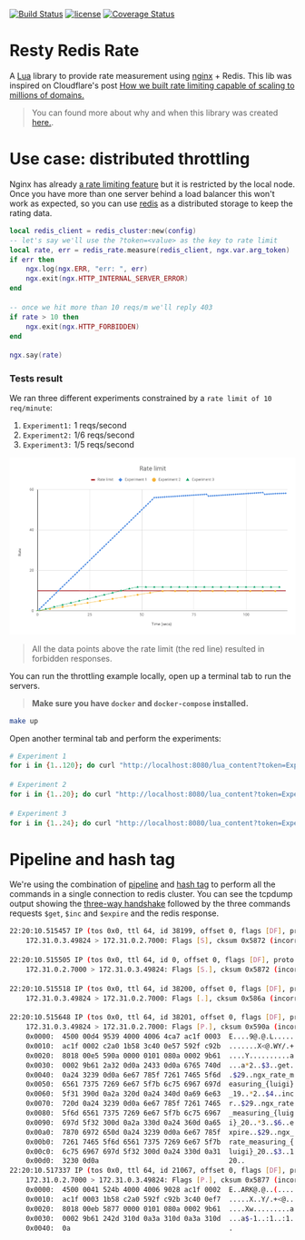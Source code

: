 [![Build Status](https://travis-ci.org/leandromoreira/nginx-lua-redis-rate-measuring.svg?branch=master)](https://travis-ci.org/leandromoreira/nginx-lua-redis-rate-measuring) [![license](https://img.shields.io/badge/license-BSD--3--Clause-blue.svg)](https://img.shields.io/badge/license-BSD--3--Clause-blue.svg) [![Coverage Status](https://coveralls.io/repos/github/leandromoreira/nginx-lua-redis-rate-measuring/badge.svg?branch=add-coverage)](https://coveralls.io/github/leandromoreira/nginx-lua-redis-rate-measuring?branch=add-coverage)

# Resty Redis Rate

A [Lua](https://www.lua.org/) library to provide rate measurement using [nginx](https://nginx.org/) + Redis. This lib was inspired on Cloudflare's post [How we built rate limiting capable of scaling to millions of domains.](https://blog.cloudflare.com/counting-things-a-lot-of-different-things/)

> You can found more about why and when this library was created [here.](https://leandromoreira.com.br/2019/01/25/how-to-build-a-distributed-throttling-system-with-nginx-lua-redis/).

# Use case: distributed throttling

Nginx has already [a rate limiting feature](https://www.nginx.com/blog/rate-limiting-nginx/) but it is restricted by the local node. Once you have more than one server behind a load balancer this won't work as expected, so you can use [redis](https://redis.io/) as a distributed storage to keep the rating data.

```lua
local redis_client = redis_cluster:new(config)
-- let's say we'll use the ?token=<value> as the key to rate limit
local rate, err = redis_rate.measure(redis_client, ngx.var.arg_token)
if err then
    ngx.log(ngx.ERR, "err: ", err)
    ngx.exit(ngx.HTTP_INTERNAL_SERVER_ERROR)
end

-- once we hit more than 10 reqs/m we'll reply 403
if rate > 10 then
    ngx.exit(ngx.HTTP_FORBIDDEN)
end

ngx.say(rate)
```

### Tests result

We ran three different experiments constrained by a `rate limit of 10 req/minute`:

1.  `Experiment1:` 1 reqs/second
1.  `Experiment2:` 1/6 reqs/second
1.  `Experiment3:` 1/5 reqs/second

![nginx redis throttling exprimentes graph result](/img/graph.png "A graph with experiments results")

> All the data points above the rate limit (the red line) resulted in forbidden responses.

You can run the throttling example locally, open up a terminal tab to run the servers.

> **Make sure you have `docker` and `docker-compose` installed.**

```bash
make up
```
Open another terminal tab and perform the experiments:

```bash
# Experiment 1
for i in {1..120}; do curl "http://localhost:8080/lua_content?token=Experiment1" && sleep 1; done

# Experiment 2
for i in {1..20}; do curl "http://localhost:8080/lua_content?token=Experiment2" && sleep 6; done

# Experiment 3
for i in {1..24}; do curl "http://localhost:8080/lua_content?token=Experiment3" && sleep 5; done
```

# Pipeline and hash tag

We're using the combination of [pipeline](https://redis.io/topics/pipelining) and [hash tag](https://redis.io/topics/cluster-spec#keys-hash-tags) to perform all the commands in a single connection to redis cluster. You can see the tcpdump output showing the [three-way handshake](https://en.wikipedia.org/wiki/Handshaking#TCP_three-way_handshake) followed by the three commands requests `$get`, `$inc` and `$expire` and the redis response.

```bash
22:20:10.515457 IP (tos 0x0, ttl 64, id 38199, offset 0, flags [DF], proto TCP (6), length 60)
    172.31.0.3.49824 > 172.31.0.2.7000: Flags [S], cksum 0x5872 (incorrect -> 0xb9b9), seq 1010830934, win 29200, options [mss 1460,sackOK,TS val 170849 ecr 0,nop,wscale 7], length 0

22:20:10.515505 IP (tos 0x0, ttl 64, id 0, offset 0, flags [DF], proto TCP (6), length 60)
    172.31.0.2.7000 > 172.31.0.3.49824: Flags [S.], cksum 0x5872 (incorrect -> 0xfcda), seq 1496303914, ack 1010830935, win 28960, options [mss 1460,sackOK,TS val 170849 ecr 170849,nop,wscale 7], length 0

22:20:10.515518 IP (tos 0x0, ttl 64, id 38200, offset 0, flags [DF], proto TCP (6), length 52)
    172.31.0.3.49824 > 172.31.0.2.7000: Flags [.], cksum 0x586a (incorrect -> 0x9be2), seq 1, ack 1, win 229, options [nop,nop,TS val 170849 ecr 170849], length 0

22:20:10.515648 IP (tos 0x0, ttl 64, id 38201, offset 0, flags [DF], proto TCP (6), length 212)
    172.31.0.3.49824 > 172.31.0.2.7000: Flags [P.], cksum 0x590a (incorrect -> 0x7954), seq 1:161, ack 1, win 229, options [nop,nop,TS val 170849 ecr 170849], length 160
	0x0000:  4500 00d4 9539 4000 4006 4ca7 ac1f 0003  E....9@.@.L.....
	0x0010:  ac1f 0002 c2a0 1b58 3c40 0e57 592f c92b  .......X<@.WY/.+
	0x0020:  8018 00e5 590a 0000 0101 080a 0002 9b61  ....Y..........a
	0x0030:  0002 9b61 2a32 0d0a 2433 0d0a 6765 740d  ...a*2..$3..get.
	0x0040:  0a24 3239 0d0a 6e67 785f 7261 7465 5f6d  .$29..ngx_rate_m
	0x0050:  6561 7375 7269 6e67 5f7b 6c75 6967 697d  easuring_{luigi}
	0x0060:  5f31 390d 0a2a 320d 0a24 340d 0a69 6e63  _19..*2..$4..inc
	0x0070:  720d 0a24 3239 0d0a 6e67 785f 7261 7465  r..$29..ngx_rate
	0x0080:  5f6d 6561 7375 7269 6e67 5f7b 6c75 6967  _measuring_{luig
	0x0090:  697d 5f32 300d 0a2a 330d 0a24 360d 0a65  i}_20..*3..$6..e
	0x00a0:  7870 6972 650d 0a24 3239 0d0a 6e67 785f  xpire..$29..ngx_
	0x00b0:  7261 7465 5f6d 6561 7375 7269 6e67 5f7b  rate_measuring_{
	0x00c0:  6c75 6967 697d 5f32 300d 0a24 330d 0a31  luigi}_20..$3..1
	0x00d0:  3230 0d0a                                20..
22:20:10.517337 IP (tos 0x0, ttl 64, id 21067, offset 0, flags [DF], proto TCP (6), length 65)
    172.31.0.2.7000 > 172.31.0.3.49824: Flags [P.], cksum 0x5877 (incorrect -> 0xc55e), seq 1:14, ack 161, win 235, options [nop,nop,TS val 170849 ecr 170849], length 13
	0x0000:  4500 0041 524b 4000 4006 9028 ac1f 0002  E..ARK@.@..(....
	0x0010:  ac1f 0003 1b58 c2a0 592f c92b 3c40 0ef7  .....X..Y/.+<@..
	0x0020:  8018 00eb 5877 0000 0101 080a 0002 9b61  ....Xw.........a
	0x0030:  0002 9b61 242d 310d 0a3a 310d 0a3a 310d  ...a$-1..:1..:1.
	0x0040:  0a                                       .
```
